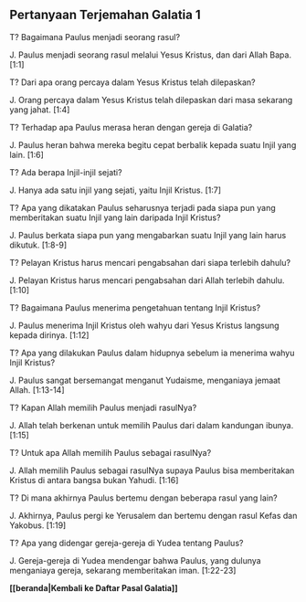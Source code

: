 ## Pertanyaan Terjemahan Galatia 1 ##

T? Bagaimana Paulus menjadi seorang rasul?

J. Paulus menjadi seorang rasul melalui Yesus Kristus, dan dari Allah Bapa. [1:1]

T? Dari apa orang percaya dalam Yesus Kristus telah dilepaskan?

J. Orang percaya dalam Yesus Kristus telah dilepaskan dari masa sekarang yang jahat. [1:4]

T? Terhadap apa Paulus merasa heran dengan gereja di Galatia?

J. Paulus heran bahwa mereka begitu cepat berbalik kepada suatu Injil yang lain. [1:6]

T? Ada berapa Injil-injil sejati?

J. Hanya ada satu injil yang sejati, yaitu Injil Kristus. [1:7]

T? Apa yang dikatakan Paulus seharusnya terjadi pada siapa pun yang memberitakan suatu Injil yang lain daripada Injil Kristus?

J. Paulus berkata siapa pun yang mengabarkan suatu Injil yang lain harus dikutuk. [1:8-9]

T? Pelayan Kristus harus mencari pengabsahan dari siapa terlebih dahulu?

J. Pelayan Kristus harus mencari pengabsahan dari Allah terlebih dahulu. [1:10]

T? Bagaimana Paulus menerima pengetahuan tentang Injil Kristus?

J. Paulus menerima Injil Kristus oleh wahyu dari Yesus Kristus langsung kepada dirinya. [1:12]

T? Apa yang dilakukan Paulus dalam hidupnya sebelum ia menerima wahyu Injil Kristus?

J. Paulus sangat bersemangat menganut Yudaisme, menganiaya jemaat Allah. [1:13-14]

T? Kapan Allah memilih Paulus menjadi rasulNya?

J. Allah telah berkenan untuk memilih Paulus dari dalam kandungan ibunya. [1:15]

T? Untuk apa Allah memilih Paulus sebagai rasulNya?

J. Allah memilih Paulus sebagai rasulNya supaya Paulus bisa memberitakan Kristus di antara bangsa bukan Yahudi. [1:16]

T? Di mana akhirnya Paulus bertemu dengan beberapa rasul yang lain?

J. Akhirnya, Paulus pergi ke Yerusalem dan bertemu dengan rasul Kefas dan Yakobus. [1:19]

T? Apa yang didengar gereja-gereja di Yudea tentang Paulus?

J. Gereja-gereja di Yudea mendengar bahwa Paulus, yang dulunya menganiaya gereja, sekarang memberitakan iman. [1:22-23]

__[[beranda|Kembali ke Daftar Pasal Galatia]]__

